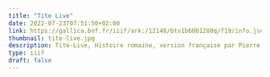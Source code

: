 ```yaml
---
title: "Tite Live"
date: 2022-07-23T07:51:50+02:00
link: https://gallica.bnf.fr/iiif/ark:/12148/btv1b6001280q/f19/info.json
thumbnail: tite-live.jpg
description: Tite-Live, Histoire romaine, version française par Pierre Bersuire Manuscrits de la Bibliothèque Sainte-Geneviève.
type: iiif
draft: false
---
```


